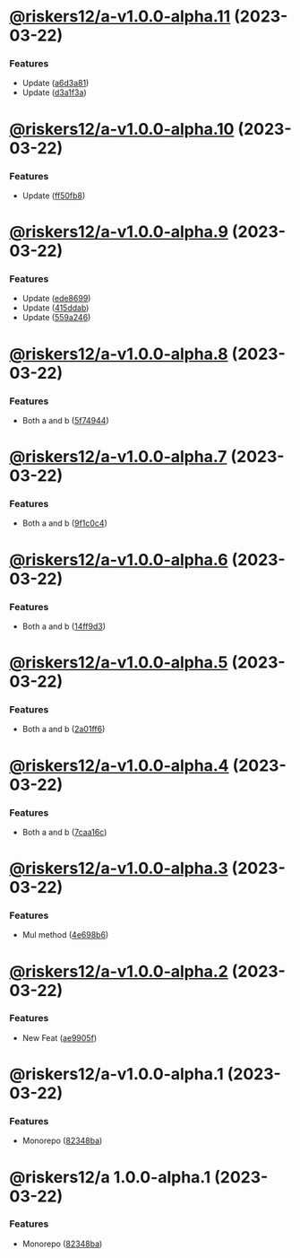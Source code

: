 # [@riskers12/a-v1.0.0-alpha.11](https://github.com/riskers/fe-bootstrap-template/compare/@riskers12/a-v1.0.0-alpha.10...@riskers12/a-v1.0.0-alpha.11) (2023-03-22)


### Features

* Update ([a6d3a81](https://github.com/riskers/fe-bootstrap-template/commit/a6d3a8187d8ed9c59a7b9431258680cc595abe0b))
* Update ([d3a1f3a](https://github.com/riskers/fe-bootstrap-template/commit/d3a1f3a73ca508ea2a0ced20d04e33e516e09c16))

# [@riskers12/a-v1.0.0-alpha.10](https://github.com/riskers/fe-bootstrap-template/compare/@riskers12/a-v1.0.0-alpha.9...@riskers12/a-v1.0.0-alpha.10) (2023-03-22)


### Features

* Update ([ff50fb8](https://github.com/riskers/fe-bootstrap-template/commit/ff50fb8118969a5a62578d10ec35bf009b3b4e71))

# [@riskers12/a-v1.0.0-alpha.9](https://github.com/riskers/fe-bootstrap-template/compare/@riskers12/a-v1.0.0-alpha.8...@riskers12/a-v1.0.0-alpha.9) (2023-03-22)


### Features

* Update ([ede8699](https://github.com/riskers/fe-bootstrap-template/commit/ede86999114470f8a7cc12514f332fd0b8fe452c))
* Update ([415ddab](https://github.com/riskers/fe-bootstrap-template/commit/415ddabb7af3e594c0d59280cd22f5d5855c6f6d))
* Update ([559a246](https://github.com/riskers/fe-bootstrap-template/commit/559a2460556a044da217cc7459ede78551e4903e))

# [@riskers12/a-v1.0.0-alpha.8](https://github.com/riskers/fe-bootstrap-template/compare/@riskers12/a-v1.0.0-alpha.7...@riskers12/a-v1.0.0-alpha.8) (2023-03-22)


### Features

* Both a and b ([5f74944](https://github.com/riskers/fe-bootstrap-template/commit/5f7494446d6167b69befdf2c0056beb8ae9d4210))

# [@riskers12/a-v1.0.0-alpha.7](https://github.com/riskers/fe-bootstrap-template/compare/@riskers12/a-v1.0.0-alpha.6...@riskers12/a-v1.0.0-alpha.7) (2023-03-22)


### Features

* Both a and b ([9f1c0c4](https://github.com/riskers/fe-bootstrap-template/commit/9f1c0c4fc1494eb5832ed4096a8a7bdb8a4f4f24))

# [@riskers12/a-v1.0.0-alpha.6](https://github.com/riskers/fe-bootstrap-template/compare/@riskers12/a-v1.0.0-alpha.5...@riskers12/a-v1.0.0-alpha.6) (2023-03-22)


### Features

* Both a and b ([14ff9d3](https://github.com/riskers/fe-bootstrap-template/commit/14ff9d37123bb85f3c7a6fc6bf329fb330aeb893))

# [@riskers12/a-v1.0.0-alpha.5](https://github.com/riskers/fe-bootstrap-template/compare/@riskers12/a-v1.0.0-alpha.4...@riskers12/a-v1.0.0-alpha.5) (2023-03-22)


### Features

* Both a and b ([2a01ff6](https://github.com/riskers/fe-bootstrap-template/commit/2a01ff61c3a5e583574bd0214d347148b1995d4d))

# [@riskers12/a-v1.0.0-alpha.4](https://github.com/riskers/fe-bootstrap-template/compare/@riskers12/a-v1.0.0-alpha.3...@riskers12/a-v1.0.0-alpha.4) (2023-03-22)


### Features

* Both a and b ([7caa16c](https://github.com/riskers/fe-bootstrap-template/commit/7caa16c8010117b27e14a9540473c02897dec138))

# [@riskers12/a-v1.0.0-alpha.3](https://github.com/riskers/fe-bootstrap-template/compare/@riskers12/a-v1.0.0-alpha.2...@riskers12/a-v1.0.0-alpha.3) (2023-03-22)


### Features

* Mul method ([4e698b6](https://github.com/riskers/fe-bootstrap-template/commit/4e698b676da43b9eaf3e7f59e9065a732affeda1))

# [@riskers12/a-v1.0.0-alpha.2](https://github.com/riskers/fe-bootstrap-template/compare/@riskers12/a-v1.0.0-alpha.1...@riskers12/a-v1.0.0-alpha.2) (2023-03-22)


### Features

* New Feat ([ae9905f](https://github.com/riskers/fe-bootstrap-template/commit/ae9905f7ceb193010d084e79a965597b4c0e881c))

# @riskers12/a-v1.0.0-alpha.1 (2023-03-22)


### Features

* Monorepo ([82348ba](https://github.com/riskers/fe-bootstrap-template/commit/82348ba67e7ef2e97637cf3fe902cc5db6722f1c))

# @riskers12/a 1.0.0-alpha.1 (2023-03-22)


### Features

* Monorepo ([82348ba](https://github.com/riskers/fe-bootstrap-template/commit/82348ba67e7ef2e97637cf3fe902cc5db6722f1c))
